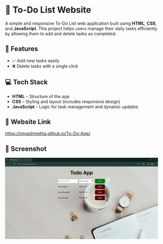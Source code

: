 # 📝 To-Do List Website

A simple and responsive To-Do List web application built using **HTML**, **CSS**, and **JavaScript**. This project helps users manage their daily tasks efficiently by allowing them to add and delete tasks as completed.

## 🔧 Features

- ✅ Add new tasks easily  
- ❌ Delete tasks with a single click  

## 💻 Tech Stack

- **HTML** – Structure of the app  
- **CSS** – Styling and layout (includes responsive design)  
- **JavaScript** – Logic for task management and dynamic updates

## 🔗 Website Link

https://imyashmehta.github.io/To-Do-App/ 

## 📸 Screenshot

![App Screenshot](Screenshot/2.png)
